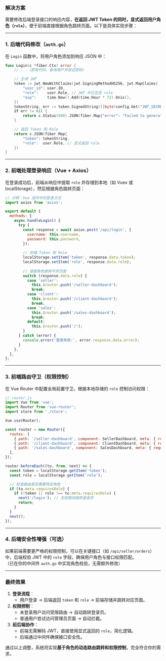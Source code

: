### **解决方案**  
需要修改后端登录接口的响应内容，**在返回 JWT Token 的同时，显式返回用户角色（`role`）**，便于前端直接根据角色跳转页面。以下是具体实现步骤：

---

### **1. 后端代码修改（`auth.go`）**  
在 `Login` 函数中，将用户角色添加到响应 JSON 中：  
```go
func Login(c *fiber.Ctx) error {
    // ...（原有代码，查询用户并验证密码）

    // 生成 JWT
    token := jwt.NewWithClaims(jwt.SigningMethodHS256, jwt.MapClaims{
        "user_id": user.ID,
        "role":    user.Role, // JWT 中已包含 role
        "exp":     time.Now().Add(time.Hour * 72).Unix(),
    })
    tokenString, err := token.SignedString([]byte(config.Get("JWT_SECRET")))
    if err != nil {
        return c.Status(500).JSON(fiber.Map{"error": "Failed to generate token"})
    }

    // 返回 Token 和 Role
    return c.JSON(fiber.Map{
        "token": tokenString,
        "role":  user.Role, // 显式返回 role
    })
}
```

---

### **2. 前端处理登录响应（Vue + Axios）**  
在登录成功后，前端从响应中提取 `role` 并存储到本地（如 Vuex 或 localStorage），然后根据角色跳转页面：  
```javascript
// 示例：Vue 组件中的登录方法
import axios from 'axios';

export default {
  methods: {
    async handleLogin() {
      try {
        const response = await axios.post('/api/login', {
          username: this.username,
          password: this.password,
        });
        
        // 存储 Token 和 Role
        localStorage.setItem('token', response.data.token);
        localStorage.setItem('role', response.data.role);
        
        // 根据角色跳转不同页面
        switch (response.data.role) {
          case 'seller':
            this.$router.push('/seller-dashboard');
            break;
          case 'client':
            this.$router.push('/client-dashboard');
            break;
          case 'sales':
            this.$router.push('/sales-dashboard');
            break;
          default:
            this.$router.push('/');
        }
      } catch (error) {
        console.error('登录失败:', error.response.data.error);
      }
    },
  },
};
```

---

### **3. 前端路由守卫（权限控制）**  
在 Vue Router 中配置全局前置守卫，根据本地存储的 `role` 控制访问权限：  
```javascript
// router.js
import Vue from 'vue';
import Router from 'vue-router';
import store from './store';

Vue.use(Router);

const router = new Router({
  routes: [
    { path: '/seller-dashboard', component: SellerDashboard, meta: { requiresRole: 'seller' } },
    { path: '/client-dashboard', component: ClientDashboard, meta: { requiresRole: 'client' } },
    { path: '/sales-dashboard', component: SalesDashboard, meta: { requiresRole: 'sales' } },
  ],
});

router.beforeEach((to, from, next) => {
  const token = localStorage.getItem('token');
  const role = localStorage.getItem('role');

  // 检查路由是否需要特定角色
  if (to.meta.requiresRole) {
    if (!token || role !== to.meta.requiresRole) {
      next('/login'); // 无权限则跳转登录页
      return;
    }
  }
  next();
});
```

---

### **4. 后端安全性增强（可选）**  
如果前端需要更严格的权限控制，可以在关键接口（如 `/api/seller/orders`）中，后端校验 JWT 中的 `role` 字段，确保用户角色与接口权限匹配。  
（已在你的中间件 `auth.go` 中实现角色校验，无需额外修改）

---

### **最终效果**  
1. **登录流程**：  
   - 用户登录 → 后端返回 `token` 和 `role` → 前端存储并跳转对应页面。  
2. **权限控制**：  
   - 未登录用户访问受限路由 → 自动跳转登录页。  
   - 普通用户尝试访问管理员页面 → 自动拦截。  
3. **前后端协作**：  
   - 前端无需解码 JWT，直接使用显式返回的 `role`，简化逻辑。  
   - 后端通过中间件确保接口安全性。  

通过以上调整，系统将实现**基于角色的动态路由跳转和权限控制**，完全符合你的需求。